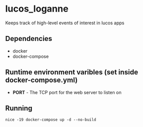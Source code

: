 # lucos_loganne
Keeps track of high-level events of interest in lucos apps

## Dependencies
* docker
* docker-compose

## Runtime environment varibles (set inside docker-compose.yml)
* __PORT__ - The TCP port for the web server to listen on

## Running
`nice -19 docker-compose up -d --no-build`
